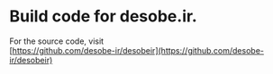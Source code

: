 # Build code for desobe.ir. 
For the source code, visit \
[https://github.com/desobe-ir/desobeir](https://github.com/desobe-ir/desobeir)
